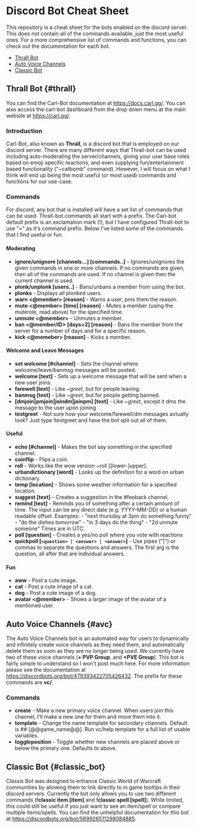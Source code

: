 # Discord Bot Cheat Sheet
This repository is a cheat sheet for the bots enabled on the <Get Murked City> discord server.  This does not contain all of the commands available, just the most useful ones.  For a more comprehensive list of commands and functions, you can check out the documentation for each bot.

* [Thrall Bot](#thrall)
* [Auto Voice Channels](#avc)
* [Classic Bot](#classic_bot)

## Thrall Bot {#thrall}

You can find the Carl-Bot documentation at https://docs.carl.gg/.  You can also access the carl-bot dashboard from the drop down menu at the main website at https://carl.gg/.
 
### Introduction

Carl-Bot, also known as **Thrall**, is a discord bot that is employed on our discord server.  There are many different ways that Thrall-bot can be used including auto-moderating the server/channels, giving your user base roles based on emoji specific reactions, and even supplying fun/entertainment based functionality ("~catbomb" command).  However, I will focus on what I think will end up being the most useful (or most used) commands and functions for our use-case.

### Commands

For discord, any bot that is installed will have a set list of commands that can be used.  Thrall-bot commands all start with a prefix.  The Carl-bot default prefix is an exclamation mark (!), but I have configured Thrall-bot to use "**~**" as it's command prefix.  Below I've listed some of the commands that I find useful or fun.

#### Moderating

* **ignore/unignore [channels...] [commands..]** - Ignores/unignores the given commands in one or more channels.  If no commands are given, then all of the commands are used.  If no channel is given then the current channel is used.
* **plonk/unplonk [users..]** - Bans/unbans a member from using the bot.
* **plonks** - Displays all plonked users.
* **warn <@member> [reason]** - Warns a user, pms them the reason.
* **mute <@member> [time] [reason]** - Mutes a member (using the muterole, read above) for the specified time.
* **unmute <@member>** - Unmutes a member.
* **ban <@member/ID> [days=2] [reason]** - Bans the member from the server for a number of days and for a specific reason.
* **kick <@memeber> [reason]** - Kicks a member.

#### Welcome and Leave Messages

* **set welcome [#channel]** - Sets the channel where welcome/leave/banmsg messages will be posted.
* **welcome [text]** - Sets up a welcome message that will be sent when a new user joins.
* **farewell [text]** - Like *~greet*, but for people leaving.
* **banmsg [text]** - Like *~greet*, but for people getting banned.
* **[dmjoin|pmjoin|joindm|joinpm] [text]** - Like *~greet*, except it dms the message to the user upon joining
* **testgreet** - Not sure how your welcome/farewell/dm messages actually look? Just type !testgreet and have the bot spit out all of them.

#### Useful

* **echo [#channel]** - Makes the bot say something in the specified channel.
* **coinflip** - Flips a coin.
* **roll**  - Works like the wow version ~roll [[lower-]upper].
* **urbandictionary [word]** - Looks up the definition for a word on urban dictionary.
* **temp [location]** - Shows some weather information for a specified location.
* **suggest [text]** - Creates a suggestion in the #feeback channel.
* **remind [text]** - Reminds you of something after a certain amount of time. The input can be any direct date (e.g. YYYY-MM-DD) or a human readable offset. Examples: - "next thursday at 3pm do something funny" - "do the dishes tomorrow" - "in 3 days do the thing" - "2d unmute someone" Times are in UTC.
* **poll [question]** - Creates a yes/no poll where you vote with reactions
* **quickpoll [`<question> | <answer> | <answer>`]** - Use pipes ("|") or commas to separate the questions and answers. The first arg is the question, all after that are individual answers.

#### Fun 

* **aww** - Post a cute image.
* **cat** - Post a cute image of a cat.
* **dog** - Post a cute image of a dog.
* **avatar <@member>** - Shows a larger image of the avatar of a mentioned user.

## Auto Voice Channels {#avc}

The Auto Voice Channels bot is an automated way for users to dynamically and infinitely create voice channels as they need them, and automatically delete them as soon as they are no longer being used.  We currently have two of these voice channels (**+ PVP Group**, and **+PVE Group**).  This bot is fairly simple to understand so I won't post much here.  For more information please see the documentation at https://discordbots.org/bot/479393422705426432.  The prefix for these commands are **vc/**.

### Commands

* **create** - Make a new primary voice channel. When users join this channel, I'll make a new one for them and move them into it.
* **template** - Change the name template for secondary channels. Default is ## [@@game_name@@]. Run vc/help template for a full list of usable variables.
* **toggleposition** - Toggle whether new channels are placed above or below the primary one. Defaults to above.

## Classic Bot {#classic_bot}

Classic Bot was designed to enhance Classic World of Warcraft communities by allowing them to link directly to in game tooltips in their discord servers.  Currently the bot only allows you to use two different commands (**!classic item [item]** and **!classic spell [spell]**).  While limited, this could still be useful if you just want to see an item/spell or compare multiple items/spells.  You can find the unhelpful documentation for this bot at https://discordbots.org/bot/569926511298084885.

